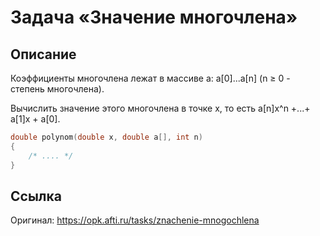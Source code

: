 # Задача «Значение многочлена»
## Описание
Коэффициенты многочлена лежат в массиве a: a[0]...a[n] (n ≥ 0 - степень многочлена).

Вычислить значение этого многочлена в точке x, то есть a[n]x^n +...+ a[1]x + a[0].
```C
double polynom(double x, double a[], int n)
{
    /* .... */
}
```
## Ссылка
Оригинал: https://opk.afti.ru/tasks/znachenie-mnogochlena